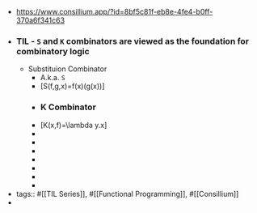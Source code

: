 - https://www.consillium.app/?id=8bf5c81f-eb8e-4fe4-b0ff-370a6f341c63
- ### TIL - `S` and `K` combinators are viewed as the foundation for combinatory logic
	- Substituion Combinator
		- A.k.a. `S`
		- \[S(f,g,x)=f(x)(g(x))\]
		- ### K Combinator
		- \[K(x,f)=\lambda y.x\]
		-
		-
		-
		-
		-
		-
		-
- tags:: #[[TIL Series]], #[[Functional Programming]], #[[Consillium]]
-